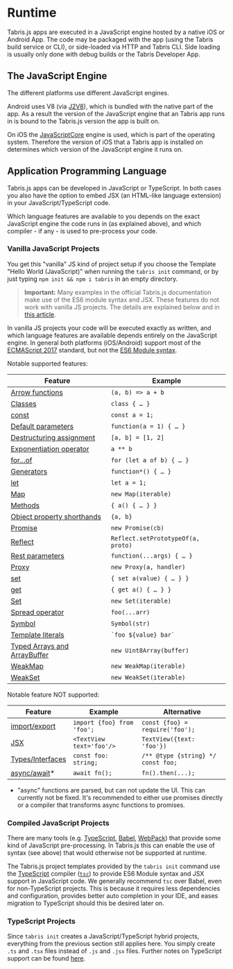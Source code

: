 ---
---
# Runtime

Tabris.js apps are executed in a JavaScript engine hosted by a native iOS or Android App. The code may be packaged with the app (using the Tabris build service or CLI), or side-loaded via HTTP and Tabris CLI. Side loading is usually only done with debug builds or the Tabris Developer App.

## The JavaScript Engine

The different platforms use different JavaScript engines.

Android uses V8 (via [J2V8](https://github.com/eclipsesource/J2V8)), which is bundled with the native part of the app. As a result the version of the JavaScript engine that an Tabris app runs in is bound to the Tabris.js version the app is built on.

On iOS the [JavaScriptCore](https://developer.apple.com/documentation/javascriptcore) engine is used, which is part of the operating system. Therefore the version of iOS that a Tabris app is installed on determines which version of the JavaScript engine it runs on.

## Application Programming Language

Tabris.js apps can be developed in JavaScript or TypeScript. In both cases you also have the option to embed JSX (an HTML-like language extension) in your JavaScript/TypeScript code.

Which language features are available to you depends on the exact JavaScript engine the code runs in (as explained above), and which compiler - if any - is used to pre-process your code.

### Vanilla JavaScript Projects

You get this "vanilla" JS kind of project setup if you choose the Template "Hello World (JavaScript)" when running the `tabris init` command, or by just typing `npm init && npm i tabris` in an empty directory.

> **Important:** Many examples in the official Tabris.js documentation make use of the ES6 module syntax and JSX. These features do not work with vanilla JS projects. The details are explained below and in [this article](./widget-basics.md).

In vanilla JS projects your code will be executed exactly as written, and which language features are available depends entirely on the JavaScript engine. In general both platforms (iOS/Android) support most of the [ECMAScript 2017](https://www.ecma-international.org/ecma-262/8.0/) standard, but not the [ES6 Module syntax](./modules.md).

Notable supported features:

Feature|Example
--- | ---
[Arrow functions](https://developer.mozilla.org/en-US/docs/Web/JavaScript/Reference/Functions/Arrow_functions)|`(a, b) => a + b`
[Classes](https://developer.mozilla.org/en-US/docs/Web/JavaScript/Reference/Classes)|`class { … }`
[const](https://developer.mozilla.org/en-US/docs/Web/JavaScript/Reference/Statements/const)|`const a = 1;`
[Default parameters](https://developer.mozilla.org/en-US/docs/Web/JavaScript/Reference/Functions/Default_parameters)|`function(a = 1) { … }`
[Destructuring assignment](https://developer.mozilla.org/en-US/docs/Web/JavaScript/Reference/Operators/Destructuring_assignment)|`[a, b] = [1, 2]`
[Exponentiation operator](https://developer.mozilla.org/en-US/docs/Web/JavaScript/Reference/Operators/Exponentiation)|`a ** b`
[for...of](https://developer.mozilla.org/en-US/docs/Web/JavaScript/Reference/statements/for...of)|`for (let a of b) { … }`
[Generators](https://developer.mozilla.org/en-US/docs/Web/JavaScript/Guide/Iterators_and_Generators#Generator_functions)|`function*() { … }`
[let](https://developer.mozilla.org/en-US/docs/Web/JavaScript/Reference/Statements/let)|`let a = 1;`
[Map](https://developer.mozilla.org/en-US/docs/Web/JavaScript/Reference/Global_Objects/Map)|`new Map(iterable)`
[Methods](https://developer.mozilla.org/en-US/docs/Web/JavaScript/Reference/Functions/Method_definitions)|`{ a() { … } }`
[Object property shorthands](https://developer.mozilla.org/en-US/docs/Web/JavaScript/Reference/Operators/Object_initializer#New_notations_in_ECMAScript_2015)|`{a, b}`
[Promise](https://developer.mozilla.org/en-US/docs/Web/JavaScript/Reference/Global_Objects/Promise)|`new Promise(cb)`
[Reflect](https://developer.mozilla.org/en-US/docs/Web/JavaScript/Reference/Global_Objects/Reflect)|`Reflect.setPrototypeOf(a, proto)`
[Rest parameters](https://developer.mozilla.org/en-US/docs/Web/JavaScript/Reference/Functions/rest_parameters)|`function(...args) { … }`
[Proxy](https://developer.mozilla.org/en-US/docs/Web/JavaScript/Reference/Global_Objects/Proxy)|`new Proxy(a, handler)`
[set](https://developer.mozilla.org/en-US/docs/Web/JavaScript/Reference/Functions/set)|`{ set a(value) { … } }`
[get](https://developer.mozilla.org/en-US/docs/Web/JavaScript/Reference/Functions/get)|`{ get a() { … } }`
[Set](https://developer.mozilla.org/en-US/docs/Web/JavaScript/Reference/Global_Objects/Set)|`new Set(iterable)`
[Spread operator](https://developer.mozilla.org/en-US/docs/Web/JavaScript/Reference/Operators/Spread_operator)|`foo(...arr)`
[Symbol](https://developer.mozilla.org/en-US/docs/Web/JavaScript/Reference/Global_Objects/Symbol)|`Symbol(str)`
[Template literals](https://developer.mozilla.org/en-US/docs/Web/JavaScript/Reference/Template_literals)|<code>\`foo ${value} bar\`</code>
[Typed Arrays and ArrayBuffer](https://developer.mozilla.org/en-US/docs/Web/JavaScript/Typed_arrays)|`new Uint8Array(buffer)`
[WeakMap](https://developer.mozilla.org/en-US/docs/Web/JavaScript/Reference/Global_Objects/WeakMap)|`new WeakMap(iterable)`
[WeakSet](https://developer.mozilla.org/en-US/docs/Web/JavaScript/Reference/Global_Objects/WeakSet)|`new WeakSet(iterable)`

Notable feature NOT supported:

Feature|Example|Alternative
--- | --- | ---
[import/](https://developer.mozilla.org/en-US/docs/Web/JavaScript/Reference/Statements/import)[export](https://developer.mozilla.org/en-US/docs/Web/JavaScript/Reference/Statements/export)|`import {foo} from 'foo';`|`const {foo} = require('foo');`
[JSX](./declarative-ui.md)|`<TextView text='foo'/>`|`TextView({text: 'foo'})`
[Types/Interfaces](./typescript.md)|`const foo: string;`|`/** @type {string} */ const foo;`
[async/await](https://developer.mozilla.org/en-US/docs/Web/JavaScript/Reference/Statements/async_function)*|`await fn();`|`fn().then(...);`

* "async" functions are parsed, but can not update the UI. This can currently not be fixed. It's recommended to either use promises directly or a compiler that transforms async functions to promises.

### Compiled JavaScript Projects

There are many tools (e.g. [TypeScript](http://typescriptlang.org/),  [Babel](https://babeljs.io/), [WebPack](https://webpack.js.org/)) that provide some kind of JavaScript pre-processing. In Tabris.js this can enable the use of syntax (see above) that would otherwise not be supported at runtime.

The Tabris.js project templates provided by the `tabris init` command use the [TypeScript](http://typescriptlang.org/) compiler ([`tsc`](http://www.typescriptlang.org/docs/handbook/compiler-options.html)) to provide ES6 Module syntax and JSX support in JavaScript code. We generally recommend `tsc` over Babel, even for non-TypeScript projects. This is because it requires less dependencies and configuration, provides better auto completion in your IDE, and eases migration to TypeScript should this be desired later on.

### TypeScript Projects

Since `tabris init` creates a JavaScript/TypeScript hybrid projects, everything from the previous section still applies here. You simply create `.ts` and `.tsx` files instead of `.js` and `.jsx` files. Further notes on TypeScript support can be found [here](./typescript.md).
